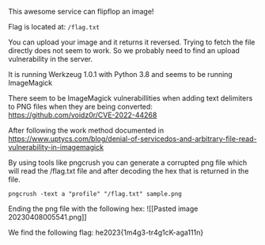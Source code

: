 This awesome service can flipflop an image!

Flag is located at: `/flag.txt`

You can upload your image and it returns it reversed.
Trying to fetch the file directly does not seem to work.
So we probably need to find an upload vulnerability in the server.

It is running Werkzeug 1.0.1 with Python 3.8 and seems to be running ImageMagick

There seem to be ImageMagick vulnerabillities when adding text delimiters to PNG files when they are being converted:
https://github.com/voidz0r/CVE-2022-44268

After following the work method documented in 
https://www.uptycs.com/blog/denial-of-servicedos-and-arbitrary-file-read-vulnerability-in-imagemagick

By using tools like pngcrush you can generate a corrupted png file which will read the /flag.txt file and after decoding the hex that is returned in the file.

```
pngcrush -text a "profile" "/flag.txt" sample.png
```

Ending the png file with the following hex:
![[Pasted image 20230408005541.png]]

We find the following flag:
he2023{1m4g3-tr4g1cK-aga111n}
